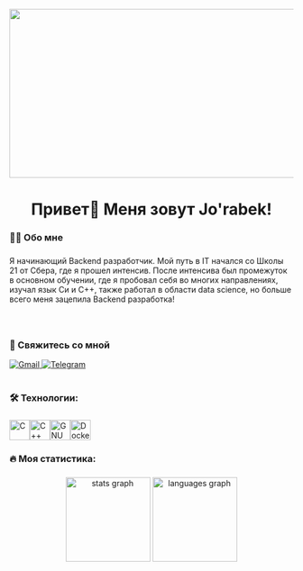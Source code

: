 <br clear="both">

<div align="center">
  <img height="300" width="600" src="https://user-images.githubusercontent.com/74038190/225813708-98b745f2-7d22-48cf-9150-083f1b00d6c9.gif"  />
</div>

###

<h1 align="center">Привет👋 Меня зовут Jo'rabek!</h1>

###

###

<h3 align="left">👩‍💻  Обо мне</h3>

###

<p align="left">Я начинающий Backend разработчик. Мой путь в IT начался со Школы 21 от Сбера, где я прошел интенсив. После интенсива был промежуток в основном обучении, где я пробовал себя во многих направлениях, изучал язык Си и C++, также работал в области data science, но больше всего меня зацепила Backend разработка!</p>

###

<br>
<h3 align="left"> 💬 Свяжитесь со мной</h3>

<div align="left">
    <a href="mailto:jorabekkamolov101@gmail.com">
        <img src="https://img.shields.io/badge/Gmail-D14836?style=for-the-badge&logo=gmail&logoColor=white" alt="Gmail" />
    </a>
    <a href="https://t.me/turnerko">
        <img src="https://img.shields.io/badge/Telegram-0088CC?style=for-the-badge&logo=telegram&logoColor=white" alt="Telegram" />
    </a>
</div>


<br>

<h3 align="left">🛠 Технологии:</h3>

###

<p align="left">
<a href="https://docs.microsoft.com/en-us/cpp/?view=msvc-170" target="_blank" rel="noreferrer"><img src="https://raw.githubusercontent.com/danielcranney/readme-generator/main/public/icons/skills/c-colored.svg" width="36" height="36" alt="C" /></a><a href="https://docs.microsoft.com/en-us/cpp/?view=msvc-170" target="_blank" rel="noreferrer"><img src="https://raw.githubusercontent.com/danielcranney/readme-generator/main/public/icons/skills/cplusplus-colored.svg" width="36" height="36" alt="C++" /></a><a href="https://www.gnu.org/software/bash/" target="_blank" rel="noreferrer"><img src="https://raw.githubusercontent.com/danielcranney/readme-generator/main/public/icons/skills/gnubash.svg" width="36" height="36" alt="GNU Bash" /></a><a href="https://www.docker.com/" target="_blank" rel="noreferrer"><img src="https://raw.githubusercontent.com/danielcranney/readme-generator/main/public/icons/skills/docker-colored.svg" width="36" height="36" alt="Docker" /></a>
</p>

###

<h3 align="left">🔥 Моя статистика:</h3>

###

<div align="center">
  <img src="https://github-readme-stats.vercel.app/api?username=jorabekkamolov&hide_title=false&hide_rank=false&show_icons=true&include_all_commits=true&count_private=true&disable_animations=false&theme=dracula&locale=en&hide_border=false&order=1" height="150" alt="stats graph"  />
  <img src="https://github-readme-stats.vercel.app/api/top-langs?username=jorabekkamolov&locale=en&hide_title=false&layout=compact&card_width=320&langs_count=5&theme=dracula&hide_border=false&order=2" height="150" alt="languages graph"  />
</div>

###
